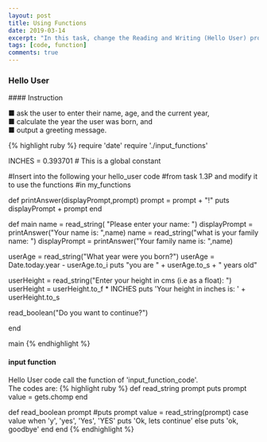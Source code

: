 ```yaml
---
layout: post
title: Using Functions
date: 2019-03-14
excerpt: "In this task, change the Reading and Writing (Hello User) program to use functions to prompt and read in values."
tags: [code, function]
comments: true
---
```


### Hello User
<p></p>
#### Instruction
<p>
■ ask the user to enter their name, age, and the current year, <br>
■ calculate the year the user was born, and<br>
■ output a greeting message.<br>
</p>

{% highlight ruby %}
require 'date'
require './input_functions'

INCHES = 0.393701  # This is a global constant

#Insert into the following your hello_user code
#from task 1.3P and modify it to use the functions
#in my_functions

def printAnswer(displayPrompt,prompt)
   prompt = prompt + "!"
   puts displayPrompt + prompt
end

def main
   name = read_string( "Please enter your name: ")
   displayPrompt = printAnswer("Your name is: ",name)
   name = read_string("what is your family name:  ")
   displayPrompt = printAnswer("Your family name is: ",name)

   userAge = read_string("What year were you born?")
   userAge = Date.today.year - userAge.to_i
   puts "you are " + userAge.to_s + " years old"
 
   userHeight = read_string("Enter your height in cms (i.e as a float): ")
   userHeight = userHeight.to_f * INCHES
   puts 'Your height in inches is: ' + userHeight.to_s

   read_boolean("Do you want to continue?")

end

main
{% endhighlight %}

#### input function
<p>
Hello User code call the function of 'input_function_code'. 
<br>The codes are:
{% highlight ruby %}
def read_string prompt
	puts prompt
   value = gets.chomp
end

def read_boolean prompt
    #puts prompt
    value = read_string(prompt)
    case value
	when 'y', 'yes', 'Yes', 'YES'
		puts 'Ok, lets continue'
	else
		puts 'ok, goodbye'
	end
end
{% endhighlight %}
</p>


